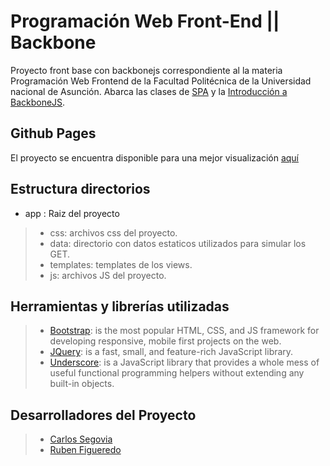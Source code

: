 # Programación Web Front-End || Backbone
Proyecto front base con backbonejs correspondiente al la materia Programación Web Frontend de la Facultad Politécnica de la Universidad nacional de Asunción. Abarca las clases de [SPA](https://docs.google.com/presentation/d/1HzVvagkthpFyy1S0a2YTGkABXIro947iEJECD1maMCg/edit?usp=sharing) y la [Introducción a BackboneJS](https://docs.google.com/presentation/d/1YDK8cRgy8FgxKBJpePyPuTBTaKVz3tpbqowkPbNSXH4/edit?usp=sharing).
## Github Pages
El proyecto se encuentra disponible para una mejor visualización [aquí](https://carlossegovia.github.io/pwf-backbonejs/app/)

## Estructura directorios

* app : Raiz del proyecto

> * css: archivos css del proyecto.
> * data: directorio con datos estaticos utilizados para simular los GET.
> * templates: templates de los views.
> * js: archivos JS del proyecto.

## Herramientas y librerías utilizadas

> * [Bootstrap](http://getbootstrap.com/): is the most popular HTML, CSS, and JS framework for developing responsive, mobile first projects on the web.
> * [JQuery](https://jquery.com/): is a fast, small, and feature-rich JavaScript library.
> * [Underscore](http://underscorejs.org/): is a JavaScript library that provides a whole mess of useful functional programming helpers without extending any built-in objects.

## Desarrolladores del Proyecto

> * [Carlos Segovia](https://github.com/carlossegovia)
> * [Ruben Figueredo](https://github.com/rubenfig)
